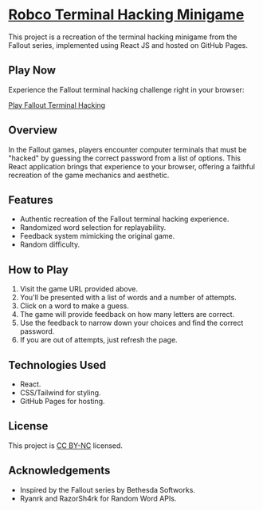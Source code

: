 # [Robco Terminal Hacking Minigame](https://agusz02.github.io/robco/)

This project is a recreation of the terminal hacking minigame from the Fallout series, implemented using React JS and hosted on GitHub Pages.

## Play Now

Experience the Fallout terminal hacking challenge right in your browser:

[Play Fallout Terminal Hacking](https://agusz02.github.io/robco/)

## Overview

In the Fallout games, players encounter computer terminals that must be "hacked" by guessing the correct password from a list of options. This React application brings that experience to your browser, offering a faithful recreation of the game mechanics and aesthetic.

## Features

- Authentic recreation of the Fallout terminal hacking experience.
- Randomized word selection for replayability.
- Feedback system mimicking the original game.
- Random difficulty.

## How to Play

1. Visit the game URL provided above.
2. You'll be presented with a list of words and a number of attempts.
3. Click on a word to make a guess.
4. The game will provide feedback on how many letters are correct.
5. Use the feedback to narrow down your choices and find the correct password.
6. If you are out of attempts, just refresh the page.

## Technologies Used

- React.
- CSS/Tailwind for styling.
- GitHub Pages for hosting.

## License

This project is [CC BY-NC]([https://choosealicense.com/licenses/mit/](https://creativecommons.org/licenses/by-nc/4.0/deed)) licensed.

## Acknowledgements

- Inspired by the Fallout series by Bethesda Softworks.
- Ryanrk and RazorSh4rk for Random Word APIs.
